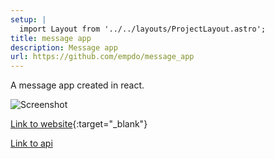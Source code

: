 ```yaml
---
setup: |
  import Layout from '../../layouts/ProjectLayout.astro';
title: message app
description: Message app
url: https://github.com/empdo/message_app
---
```


A message app created in react.

![Screenshot](/screenshot.png)

[Link to website](https://message.essung.dev){:target="_blank"}

[Link to api](https://github.com/empdo/message_api)
